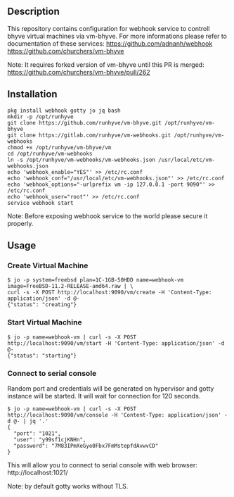 ## Description

This repository contains configuration for webhook service to controll bhyve virtual machines via vm-bhyve.
For more informations please refer to documentation of these services:
https://github.com/adnanh/webhook
https://github.com/churchers/vm-bhyve 

Note: It requires forked version of vm-bhyve until this PR is merged: https://github.com/churchers/vm-bhyve/pull/262

## Installation
```
pkg install webhook gotty jo jq bash
mkdir -p /opt/runhyve
git clone https://github.com/runhyve/vm-bhyve.git /opt/runhyve/vm-bhyve
git clone https://gitlab.com/runhyve/vm-webhooks.git /opt/runhyve/vm-webhooks
chmod +x /opt/runhyve/vm-bhyve/vm
cd /opt/runhyve/vm-webhooks
ln -s /opt/runhyve/vm-webhooks/vm-webhooks.json /usr/local/etc/vm-webhooks.json
echo 'webhook_enable="YES"' >> /etc/rc.conf
echo 'webhook_conf="/usr/local/etc/vm-webhooks.json"' >> /etc/rc.conf
echo 'webhook_options="-urlprefix vm -ip 127.0.0.1 -port 9090"' >> /etc/rc.conf
echo 'webhook_user="root"' >> /etc/rc.conf
service webhook start
```

Note: Before exposing webhook service to the world please secure it properly.

## Usage

### Create Virtual Machine
```
$ jo -p system=freebsd plan=1C-1GB-50HDD name=webhook-vm image=FreeBSD-11.2-RELEASE-amd64.raw | \
curl -s -X POST http://localhost:9090/vm/create -H 'Content-Type: application/json' -d @-
{"status": "creating"}
```

### Start Virtual Machine
```
$ jo -p name=webhook-vm | curl -s -X POST http://localhost:9090/vm/start -H 'Content-Type: application/json' -d @-
{"status": "starting"}
```

### Connect to serial console 

Random port and credentials will be generated on hypervisor and gotty instance will be started. It will wait for connection for 120 seconds.

```
$ jo -p name=webhook-vm | curl -s -X POST http://localhost:9090/vm/console -H 'Content-Type: application/json' -d @- | jq '.'
{
  "port": "1021",
  "user": "y99sf1cjKNHn",
  "password": "7M83IPmXeGyo0Fbx7FmMstepfdAvwvCD"
}
```

This will allow you to connect to serial console with web browser: http://localhost:1021/

Note: by default gotty works without TLS.
